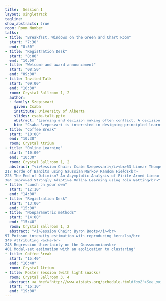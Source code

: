 ```yaml
---
title:  Session 1
layout: singletrack
tagline: 
show_abstracts: true
room: Room Number
talks:
- title: "Breakfast, Windows on the Green and Chart Room"
  start: "7:30"
  end: "8:50"
- title: "Registration Desk"
  start: "8:00"
  end: "10:00"
- title: "Welcome and award announcement"
  start: "08:50"
  end: "09:00"
- title: Invited Talk
  start: "09:00"
  end: "10:30"
  room: Crystal Ballroom 1, 2
  author:
  - family: Szepesvari
    given: Csaba
    institute: University of Alberta
    slides: csaba-talk.pptx
    abstract: "Learning and decision making often conflict: A decision maker who is uncertain about its environment may need to choose actions whose main benefit is to gain information rather gaining reward. The dilemma between exploration and exploitation is at the heart of bandit problems.  In this talk I will focus on the so-called stochastic linear bandits where the payoff function is assumed to posses a linear structure, an assumption that proved to be extremely effective elsewhere in machine learning. Here we look into how the linear structure can be exploited in bandits. I will discuss existing results and open questions. The issues discussed will include limits of performance of bandit algorithms, how to design efficient and effective algorithms, or how to exploit additional information like sparsity."
    bio: "Csaba Szepesvari is interested in designing principled learning algorithms for agents that learn from and control their environments. He is the author or coauthor of two books on the topic, as well as nearly 200 journal and conference papers. He is best known as the co-inventor of "UCT", a tree-search algorithm that inspired much subsequent work in AI, search and optimization and serves, among other things, as the basis of the search component in AlphaGo, Deepmind's Go program that defeated a top human Go player in the beginning of 2016. His work on UCT was recently recognized by the "Test of Time" award at ECML'2016. Csaba serves as an action editor of the Journal of Machine Learning Research and the Machine Learning Journal. He also served as a co-chair for COLT and ALT and has served as a senior PC member for first-tier AI and machine learning conferences for too many years. Currently Csaba is a Professor at the Department of Computing Science of the University of Alberta and a Principal Investigator of the Alberta Machine Intelligence Institute (AMII). From August, he will be joining Deepmind, London."
- title: "Coffee Break"
  start: "10:00"
  end: "10:30"
  room: Crystal Atrium
- title: "Online Learning"
  start: "10:00"
  end: "10:30"
  room: Crystal Ballroom 1, 2
  abstract: "<i>Session Chair: Csaba Szepesvari</i><br>63 Linear Thompson Sampling Revisited<br>
217 Horde of Bandits using Gaussian Markov Random Fields<br>
225 The End of Optimism? An Asymptotic Analysis of Finite-Armed Linear Bandits<br>
304 Improved Strongly Adaptive Online Learning using Coin Betting<br>"
- title: "Lunch on your own"
  start: "12:10"
  end: "14:00"
- title: "Registration Desk"
  start: "13:00"
  end: "15:00"
- title: "Nonparametric methods"
  start: "14:00"
  end: "15:40"
  room: Crystal Ballroom 1, 2 
  abstract: "<i>Session Chair: Byron Boots</i><br>
97 Poisson intensity estimation with reproducing kernels</br>
249 Attributing Hacks<br>
248 Regression Uncertainty on the Grassmannian<br>
401 Modal-set estimation with an application to clustering"
- title: Coffee Break
  start: "15:40"
  end: "16:40"
  room: Crystal Atrium
- title: Poster Session (with light snacks)
  room: Crystal Ballroom 3, 4
  abstract: <a href="http://www.aistats.org/schedule.html#foo2">See poster list</a>
  start: "16:10"
  end: "19:00"
---
```



